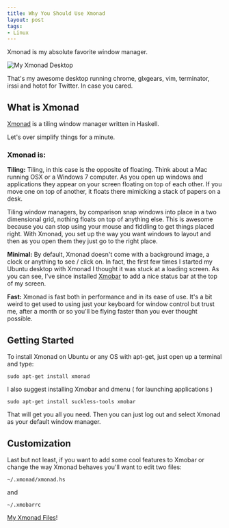 ```yaml
---
title: Why You Should Use Xmonad
layout: post
tags: 
- Linux
---
```

Xmonad is my absolute favorite window manager.

<div class="img-wrap"><img class="alignnone size-large wp-image-2430" title="Screenshot from 2012-08-29 22_21_50" src="{{ site.url }}/images/Screenshot-from-2012-08-29-22_21_50.png" alt="My Xmonad Desktop" /></div>

That's my awesome desktop running chrome, glxgears, vim, terminator, irssi and hotot for Twitter. In case you cared.

## What is Xmonad

<a href="http://xmonad.org/">Xmonad</a> is a tiling window manager written in Haskell.

Let's over simplify things for a minute.
### Xmonad is:

**Tiling:** Tiling, in this case is the opposite of floating. Think about a Mac running OSX or a Windows 7 computer. As you open up windows and applications they appear on your screen floating on top of each other. If you move one on top of another, it floats there mimicking a stack of papers on a desk.

Tiling window managers, by comparison snap windows into place in a two dimensional grid, nothing floats on top of anything else. This is awesome because you can stop using your mouse and fiddling to get things placed right. With Xmonad, you set up the way you want windows to layout and then as you open them they just go to the right place.

**Minimal:** By default, Xmonad doesn't come with a background image, a clock or anything to see / click on. In fact, the first few times I started my Ubuntu desktop with Xmonad I thought it was stuck at a loading screen. As you can see, I've since installed <a href="http://projects.haskell.org/xmobar/">Xmobar</a> to add a nice status bar at the top of my screen.

**Fast:** Xmonad is fast both in performance and in its ease of use. It's a bit weird to get used to using just your keyboard for window control but trust me, after a month or so you'll be flying faster than you ever thought possible.

## Getting Started

To install Xmonad on Ubuntu or any OS with apt-get, just open up a terminal and type:

<pre><code>sudo apt-get install xmonad</code></pre>

I also suggest installing Xmobar and dmenu ( for launching applications )

<pre><code>sudo apt-get install suckless-tools xmobar</code></pre>

That will get you all you need. Then you can just log out and select Xmonad as your default window manager.

## Customization

Last but not least, if you want to add some cool features to Xmobar or change the way Xmonad behaves you'll want to edit two files:

<pre><code>~/.xmonad/xmonad.hs</code></pre>

and

<pre><code>~/.xmobarrc</code></pre>

<a href="https://github.com/jkup/dotfiles" rel="attachment wp-att-2437">My Xmonad Files</a>!
